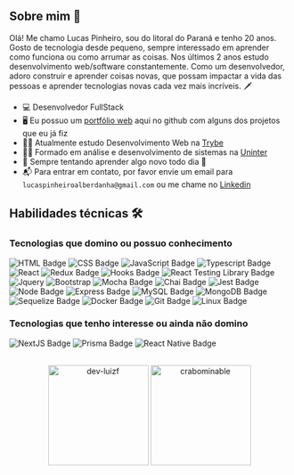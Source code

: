 ## Sobre mim 👋

Olá! Me chamo Lucas Pinheiro, sou do litoral do Paraná e tenho 20 anos. Gosto de tecnologia desde pequeno, sempre interessado em aprender como funciona ou como arrumar as coisas. Nos últimos 2 anos estudo desenvolvimento web/software constantemente. Como um desenvolvedor, adoro construir e aprender coisas novas, que possam impactar a vida das pessoas e aprender tecnologias novas cada vez mais incríveis. 🗡

- 💻 Desenvolvedor FullStack 
- 🖥 Eu possuo um <a href="https://www.crabominable.github.io.com" target="_blank">portfólio web</a> aqui no github com alguns dos projetos que eu já fiz 
- 👨‍💻 Atualmente estudo Desenvolvimento Web na [Trybe](https://www.betrybe.com/)
- 👨‍🎓 Formado em análise e desenvolvimento de sistemas na [Uninter](https://www.uninter.com/)
- 📑 Sempre tentando aprender algo novo todo dia 🔎
- 📬 Para entrar em contato, por favor envie um email para `lucaspinheiroalberdanha@gmail.com` ou me chame no [Linkedin](linkedin.com/in/lucas-pinheiro-alberdanha)

## Habilidades técnicas 🛠

### Tecnologias que domino ou possuo conhecimento

![HTML Badge](https://img.shields.io/badge/-HTML-E34F26?style=for-the-badge&logo=html5&logoColor=white)
![CSS Badge](https://img.shields.io/badge/-CSS-1572B6?style=for-the-badge&logo=css3&logoColor=white)
![JavaScript Badge](https://img.shields.io/badge/-JavaScript-FCC624?style=for-the-badge&logo=JavaScript&logoColor=323330)
![Typescript Badge](https://img.shields.io/badge/Typescript-blue?style=for-the-badge&logo=typescript&logoColor=white)
![React](https://img.shields.io/badge/react-%2320232a.svg?style=for-the-badge&logo=react&logoColor=%2361DAFB)
![Redux Badge](https://img.shields.io/badge/-Redux-c9aed1?style=for-the-badge&logo=Redux&logoColor=7548bb)
![Hooks Badge](https://img.shields.io/badge/-Hooks-%2320232a.svg?style=for-the-badge&logo=React&logoColor=%2361DAFB)
![React Testing Library Badge](https://img.shields.io/badge/-RTL-%2320232a.svg?style=for-the-badge&logo=react&logoColor=%2361DAFB)
![Jquery](https://img.shields.io/badge/jquery-b3deff.svg?style=for-the-badge&logo=jquery&logoColor=%2361DAFB)
![Bootstrap](https://img.shields.io/badge/bootstrap-efdaf5?style=for-the-badge&logo=bootstrap&logoColor=%A020F0)
![Mocha Badge](https://img.shields.io/badge/Mocha-8a6343?style=for-the-badge&logo=mocha&logoColor=white)
![Chai Badge](https://img.shields.io/badge/Chai-f7e9c8?style=for-the-badge&logo=mocha&logoColor=a84d45)
![Jest Badge](https://img.shields.io/badge/-Jest-C21325?style=for-the-badge&logo=jest&logoColor=white)
![Node Badge](https://img.shields.io/badge/-Node.js-339933?style=for-the-badge&logo=node.js&logoColor=white)
![Express Badge](https://img.shields.io/badge/-Express.js-green?style=for-the-badge&logo=Express&logoColor=black)
![MySQL Badge](https://img.shields.io/badge/-MySQL-4479A1?style=for-the-badge&logo=MySQL&logoColor=white)
![MongoDB Badge](https://img.shields.io/badge/-MongoDB-green?style=for-the-badge&logo=MongoDB&logoColor=white)
![Sequelize Badge](https://img.shields.io/badge/-Sequelize-eeeeee?style=for-the-badge&logo=sequelize&logoColor=00b1ea)
![Docker Badge](https://img.shields.io/badge/Docker-082135?style=for-the-badge&logo=Docker&logoColor=blue)
![Git Badge](https://img.shields.io/badge/-Git-F05032?style=for-the-badge&logo=git&logoColor=white)
![Linux Badge](https://img.shields.io/badge/-Linux-FCC624?style=for-the-badge&logo=Linux&logoColor=black)

### Tecnologias que tenho interesse ou ainda não domino

![NextJS Badge](https://img.shields.io/badge/Next.js-1e262c?style=for-the-badge&logo=nextdotjs&logoColor=white)
![Prisma Badge](https://img.shields.io/badge/-Prisma-eeeeee?style=for-the-badge&logo=prisma&logoColor=0c344b)
![React Native Badge](https://img.shields.io/badge/reactnative-%2320232a.svg?style=for-the-badge&logo=react&logoColor=%2361DAFB)

</br>
<div align="center"> 
  <img height="180em" src="https://github-readme-stats.vercel.app/api?username=crabominable&show_icons=true&theme=react" alt="dev-luizf" />
  <img height="180em" src="https://github-readme-stats.vercel.app/api/top-langs/?username=crabominable&layout=compact&theme=react" alt="crabominable" />
</div>

